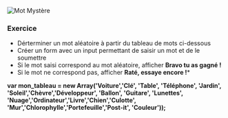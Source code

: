 ![Mot Mystère](https://78.media.tumblr.com/tumblr_lyfme8X5CB1qepiv6o3_400.gif)



### Exercice
* Dérterminer un mot aléatoire à partir du tableau de mots ci-dessous
* Créer un form avec un input permettant de saisir un mot et de le soumettre
* Si le mot saisi correspond au mot aléatoire, afficher **Bravo tu as gagné !**
* Si le mot ne correspond pas, afficher **Raté, essaye encore !***


**var mon_tableau = new Array('Voiture','Clé', 'Table', 'Téléphone', 'Jardin', 'Soleil','Chèvre','Développeur', 'Ballon', 'Guitare', 'Lunettes', 'Nuage','Ordinateur','Livre','Chien','Culotte', 'Mur','Chlorophylle','Portefeuille','Post-it', 'Couleur'));**


